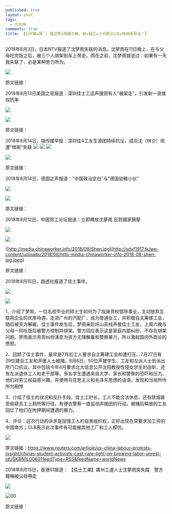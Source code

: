 ```yaml
---
published: true
layout: post
tags:
  - 兰志伟
comments: true
title: 【公开募★捐 | 接过梦★雨接力棒，被★捕工★人代表兰★志★伟继续号召！】
---
```


2018年8月3日，日本NTV报道了沈梦雨失联的消息。沈梦雨在11日晚上，在与父母吃完饭之后，被三个人绑架到车上带走。而在之前，沈梦雨就说过：如果有一天我失联了，必是某种势力所为。

![](http://sdxf1917.tk/wp-content/uploads/2018/08/word-image-4.jpeg)

原文链接：[](https://headlines.yahoo.co.jp/videonews/nnn?a=20180813-00000065-nnn-int)

2018年8月13日美国之音报道：深圳佳士工运声援团有人"被架走"，引发新一波维权抗争

![](http://sdxf1917.tk/wp-content/uploads/2018/08/word-image-10.png)

![](http://sdxf1917.tk/wp-content/uploads/2018/08/word-image-11.png)

原文链接： [](https://www.voachinese.com/a/Latest-Rally-By-Shenzhen-Jiashi-Jasic-20180813/4525974.html)

2018年8月14日，端传媒早报：深圳佳4工友生源团持续抗议，成员沈（林夕）雨遭"绑架"失联 ![](http://sdxf1917.tk/wp-content/uploads/2018/08/word-image-12.png) ![](http://sdxf1917.tk/wp-content/uploads/2018/08/word-image-13.png) ![](http://sdxf1917.tk/wp-content/uploads/2018/08/word-image-14.png)

![](http://sdxf1917.tk/wp-content/uploads/2018/08/word-image-15.png)

原文链接：[](https://theinitium.com/article/20180814-morning-brief/)

2018年8月14日，德国之声报道："中国政治空白"与"德国幼稚小伙"

![](http://sdxf1917.tk/wp-content/uploads/2018/08/word-image-16.png)

![](http://sdxf1917.tk/wp-content/uploads/2018/08/word-image-17.png)

原文链接：

[](https://www.dw.com/zh/%E5%BE%B7%E8%AF%AD%E5%AA%92%E4%BD%93%E4%B8%AD%E5%9B%BD%E6%94%BF%E6%B2%BB%E7%A9%BA%E7%99%BD%E4%B8%8E%E5%BE%B7%E5%9B%BD%E5%B9%BC%E7%A8%9A%E5%B0%8F%E4%BC%99/a-45080970?&zhongwen=simp)

2018年8月12日，中国劳工论坛报道：立即釋放沈夢雨 反對國家鎮壓

![](http://sdxf1917.tk/wp-content/uploads/2018/08/word-image-18.png)

![](http://sdxf1917.tk/wp-content/uploads/2018/08/word-image-19.png)

![http://media.chinaworker.info/2018/08/Shen.jpg](http://sdxf1917.tk/wp-content/uploads/2018/08/http-media-chinaworker-info-2018-08-shen-jpg.jpeg)

原文链接：[](http://chinaworker.info/zh/2018/08/12/18354/)

2018年8月15日，路透社报道了佳士事件。

![](http://sdxf1917.tk/wp-content/uploads/2018/08/word-image-20.png)

![](http://sdxf1917.tk/wp-content/uploads/2018/08/c-users-appdata-local-temp-image-jpg.jpeg)

1、介绍了梦雨，一位名校毕业的硕士生如何为了投身劳权倡导事业，主动放弃互联网企业的优厚待遇，走进广州的汽配厂，成为普通女工，并积极自主筹建工会，随后被资方解雇。佳士事件发生后，梦雨亲赴坪山前线声援佳士工友，上周六晚与父母一同吃饭后被警方控制并绑架。警方回应表示这是家庭内部纠纷，不存在绑架问题。梦雨表示劳资纠纷演变为资方无理解雇和警察暴力，所以激起国内外舆论的愤怒。

2、回顾了佳士事件，最早是7月初工人要求自主筹建工会却遭打压，7月27日有29位建会工友和声援人士被捕。8月6日，50位声援学生、工友和左派人士到派出所门口抗议，其中包括今年4月要求北大信息公开沈阳教授性侵女学生的岳昕，还有左派退休工人和老干部等。多名学生遭遇来自大学、家长和警察的恐吓和压力。他们对劳工权益感兴趣，并使用马克思主义和毛泽东思想的话语，发现和当局所作所为相悖

3、介绍了佳士的状况和反扑手段。佳士工时长，工人不能合法休息，还有禁烟甚至偷窥员工上厕所等行径。有便衣警察一直监视声援团的行动。被捕后释放的工友回忆了他们在拘押期间遭遇的暴力。

4、评论：这次行动的诉求是加强工人的自我组织权，正好出现在常要求加工资的中国南方；CLB表示此次事件有可能被其他工厂和工人模仿。

![](http://sdxf1917.tk/wp-content/uploads/2018/08/word-image-21.png)

原文链接：https://www.reuters.com/article/us-china-labour-protests-insight/chinas-student-activists-cast-rare-light-on-brewing-labor-unrest-idUSKBN1L0060?feedType=RSS&feedName=worldNews

2018年8月15日，香港01报道： 【佳士工潮】廣州工運人士沈夢雨突失蹤　警方聲稱被父母帶走

![](http://sdxf1917.tk/wp-content/uploads/2018/08/word-image-22.png)

![00](http://sdxf1917.tk/wp-content/uploads/2018/08/aeacurrencycenteea2015aaapoundaaaacurrencyaaeaee.jpeg)

原文链接：[](https://www.hk01.com/%E5%8D%B3%E6%99%82%E4%B8%AD%E5%9C%8B/223148/%E4%BD%B3%E5%A3%AB%E5%B7%A5%E6%BD%AE-%E5%BB%A3%E5%B7%9E%E5%B7%A5%E9%81%8B%E4%BA%BA%E5%A3%AB%E6%B2%88%E5%A4%A2%E9%9B%A8%E7%AA%81%E5%A4%B1%E8%B9%A4-%E8%AD%A6%E6%96%B9%E8%81%B2%E7%A8%B1%E8%A2%AB%E7%88%B6%E6%AF%8D%E5%B8%B6%E8%B5%B0)
